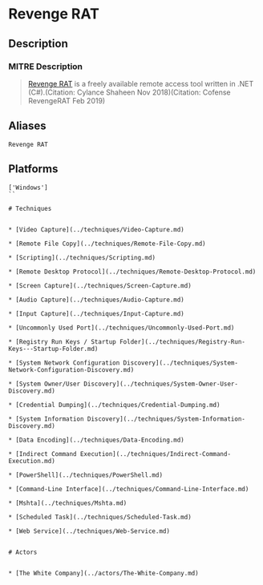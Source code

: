 
# Revenge RAT

## Description

### MITRE Description

> [Revenge RAT](https://attack.mitre.org/software/S0379) is a freely available remote access tool written in .NET (C#).(Citation: Cylance Shaheen Nov 2018)(Citation: Cofense RevengeRAT Feb 2019)

## Aliases

```
Revenge RAT
```

## Platforms

```
['Windows']
``

# Techniques


* [Video Capture](../techniques/Video-Capture.md)

* [Remote File Copy](../techniques/Remote-File-Copy.md)
    
* [Scripting](../techniques/Scripting.md)
    
* [Remote Desktop Protocol](../techniques/Remote-Desktop-Protocol.md)
    
* [Screen Capture](../techniques/Screen-Capture.md)
    
* [Audio Capture](../techniques/Audio-Capture.md)
    
* [Input Capture](../techniques/Input-Capture.md)
    
* [Uncommonly Used Port](../techniques/Uncommonly-Used-Port.md)
    
* [Registry Run Keys / Startup Folder](../techniques/Registry-Run-Keys---Startup-Folder.md)
    
* [System Network Configuration Discovery](../techniques/System-Network-Configuration-Discovery.md)
    
* [System Owner/User Discovery](../techniques/System-Owner-User-Discovery.md)
    
* [Credential Dumping](../techniques/Credential-Dumping.md)
    
* [System Information Discovery](../techniques/System-Information-Discovery.md)
    
* [Data Encoding](../techniques/Data-Encoding.md)
    
* [Indirect Command Execution](../techniques/Indirect-Command-Execution.md)
    
* [PowerShell](../techniques/PowerShell.md)
    
* [Command-Line Interface](../techniques/Command-Line-Interface.md)
    
* [Mshta](../techniques/Mshta.md)
    
* [Scheduled Task](../techniques/Scheduled-Task.md)
    
* [Web Service](../techniques/Web-Service.md)
    

# Actors


* [The White Company](../actors/The-White-Company.md)

